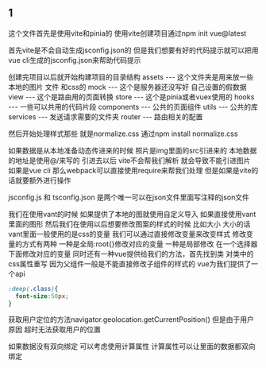 ## 1
这个文件首先是使用vite和pinia的 使用vite创建项目通过npm init vue@latest

首先vite是不会自动生成jsconfig.json的 但是我们想要有好的代码提示就可以把用vue cli生成的jsconfig.json来帮助代码提示

创建完项目以后就开始构建项目的目录结构
assets --- 这个文件夹是用来放一些本地的图片 文件 和css的
mock --- 这个是服务器还没写好 自己设置的假数据
view --- 这个是路由用的页面转换
store --- 这个是pinia或者vuex使用的
hooks --- 一些可以共用的代码片段
components --- 公共的页面组件
utils --- 公共的库
services --- 发送请求需要的文件夹
router --- 路由相关的配置

然后开始处理样式那些 就是normalize.css
通过npm install normalize.css

如果数据是从本地准备动态传进来的时候 照片是img里面的src引进来的 
本地数据的地址是使用@/来写的 引进去以后 vite不会帮我们解析 就会导致不能引进图片 如果是vue cli 那么webpack可以直接使用require来帮我们处理 但是如果是vite的话就要额外进行操作 

jsconfig.js 和 tsconfig.json 是两个唯一可以在json文件里面写注释的json文件

我们在使用vant的时候 如果提供了本地的图就使用自定义导入 如果直接使用vant里面的图形 然后我们在使用以后想要修改图案的样式的时候 比如大小 大小的话vant里面一般使用的是css的变量 我们可以通过直接修改变量来改变样式 修改变量的方式有两种 一种是全局:root{}修改对应的变量 一种是局部修改 在一个选择器下面修改对应的变量 同时还有一种vue提供给我们的方法，首先找到类 对类中的css属性重写 因为父组件一般是不能直接修改子组件的样式的 vue为我们提供了一个api
```css
:deep(.class){
  font-size:50px;
}
```

获取用户定位的方法navigator.geolocation.getCurrentPosition() 但是由于用户原因 超时无法获取用户的位置

如果数据没有双向绑定 可以考虑使用计算属性 计算属性可以让里面的数据都双向绑定
